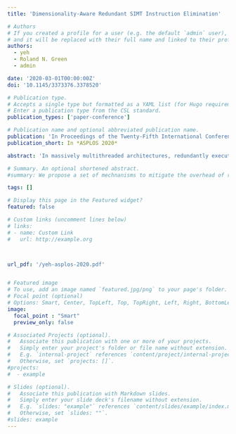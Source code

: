 ```yaml
---
title: 'Dimensionality-Aware Redundant SIMT Instruction Elimination'

# Authors
# If you created a profile for a user (e.g. the default `admin` user), write the username (folder name) here
# and it will be replaced with their full name and linked to their profile.
authors:
  - yeh
  - Roland N. Green
  - admin

date: '2020-03-01T00:00:00Z'
doi: '10.1145/3373376.3378520'

# Publication type.
# Accepts a single type but formatted as a YAML list (for Hugo requirements).
# Enter a publication type from the CSL standard.
publication_types: ['paper-conference']

# Publication name and optional abbreviated publication name.
publication: 'In Proceedings of the Twenty-Fifth International Conference on Architectural Support for Programming Languages and Operating Systems'
publication_short: In *ASPLOS 2020*

abstract: 'In massively multithreaded architectures, redundantly executing the same instruction with the same operands in different threads is a significant source of inefficiency. This paper introduces Dimensionality-Aware Redundant SIMT Instruction Elimination (DARSIE), a non-speculative instruction skipping mechanism to reduce redundant operations in GPUs. DARSIE uses static markings from the compiler and information obtained at kernel launch time to skip redundant instructions before they are fetched, keeping them out of the pipeline. DARSIE exploits a new observation that there is significant redundancy across warp instructions in multi-dimensional threadblocks. For minimal area cost, DARSIE eliminates conditionally redundant instructions without any programmer intervention. On increasingly important 2D GPU applications, DARSIE reduces the number of instructions fetched and executed by 23% over contemporary GPUs. Not fetching these instructions results in a geometric mean of 30% performance improvement, while decreasing the energy consumed by 25%.'

# Summary. An optional shortened abstract.
#summary: We propose a set of mechnanisms to mitigate the overhead of runtime virtual function calls on GPUs.

tags: []

# Display this page in the Featured widget?
featured: false

# Custom links (uncomment lines below)
# links:
# - name: Custom Link
#   url: http://example.org



url_pdf: '/yeh-asplos-2020.pdf'


# Featured image
# To use, add an image named `featured.jpg/png` to your page's folder.
# Focal point (optional)
# Options: Smart, Center, TopLeft, Top, TopRight, Left, Right, BottomLeft, Bottom, BottomRight
image:
  focal_point : "Smart"
  preview_only: false

# Associated Projects (optional).
#   Associate this publication with one or more of your projects.
#   Simply enter your project's folder or file name without extension.
#   E.g. `internal-project` references `content/project/internal-project/index.md`.
#   Otherwise, set `projects: []`.
#projects:
#  - example

# Slides (optional).
#   Associate this publication with Markdown slides.
#   Simply enter your slide deck's filename without extension.
#   E.g. `slides: "example"` references `content/slides/example/index.md`.
#   Otherwise, set `slides: ""`.
#slides: example
---
```

